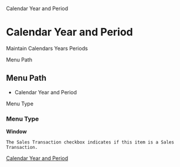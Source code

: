
Calendar Year and Period
# Calendar Year and Period


Maintain Calendars Years Periods

Menu Path
## Menu Path



- Calendar Year and Period

Menu Type
### Menu Type

**Window**

```
The Sales Transaction checkbox indicates if this item is a Sales Transaction.
```

[Calendar Year and Period](../../functional-guide/window/window-calendar-year-and-period.md)